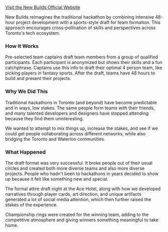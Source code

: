 [Visit the New Builds Official Website](https://www.newdemos.ca/)

New Builds reimagines the traditional hackathon by combining intensive 48-hour project development with a sports-style draft for team formation. This approach encourages cross-pollination of skills and perspectives across Toronto's tech ecosystem.

### How It Works 

Pre-selected team captains draft team members from a group of qualified participants. Each participant is anonymized but shows their skills and a fun catchphrase. Captains use this info to draft their optimal 4 person team, like picking players in fantasy sports. After the draft, teams have 48 hours to build and present their projects.

### Why We Did This 

Traditional hackathons in Toronto (and beyond) have become predictable and in ways, low stakes. The same people form teams with their friends, and many talented developers and designers have stopped attending because they find them uninteresting.

We wanted to attempt to mix things up, increase the stakes, and see if we could get people collaborating across different networks, while also bridging the Toronto and Waterloo communities.

### What Happened 

The draft format was very successful. It broke people out of their usual circles and created both more diverse teams and also more diverse projects. People who hadn't been to hackathons in years decided to show up because it felt like something new and special.

The formal attire draft night at the Ace Hotel, along with how we developed narratives through player cards, art direction, and unique artifacts generated a lot of social media attention, which then further raised the stakes of the experience.

Championship rings were created for the winning team, adding to the competitive atmosphere and giving winners something meaningful to take home.
